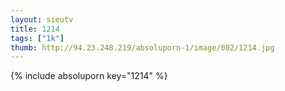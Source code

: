 ```yaml
--- 
layout: sieutv
title: 1214
tags: ["1k"]
thumb: http://94.23.248.219/absoluporn-1/image/002/1214.jpg
---
```

{% include absoluporn key="1214" %} 
